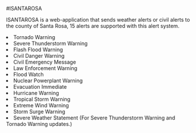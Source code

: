 #ISANTAROSA
<p>ISANTAROSA is a web-application that sends weather alerts or civil alerts to the county of Santa Rosa, 15 alerts are supported with this alert system.</p>

<li>Tornado Warning</li>
<li>Severe Thunderstorm Warning</li>
<li>Flash Flood Warning</li>
<li>Civil Danger Warning</li>
<li>Civil Emergency Message</li>
<li>Law Enforcement Warning</li>
<li>Flood Watch</li>
<li>Nuclear Powerplant Warning</li>
<li>Evacuation Immediate</li>
<li>Hurricane Warning</li>
<li>Tropical Storm Warning</li>
<li>Extreme Wind Warning</li>
<li>Storm Surge Warning</li>
<li>Severe Weather Statement (For Severe Thunderstorm Warning and Tornado Warning updates.)</li>
